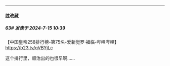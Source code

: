 ﻿
*****

####  胜改藏  
##### 63#       发表于 2024-7-15 10:39

【中国皇帝258排行榜-第75名-爱新觉罗·福临-哔哩哔哩】 https://b23.tv/qVBYjLc

这个排行里，顺治出的也很早啊……

